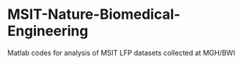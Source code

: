 # MSIT-Nature-Biomedical-Engineering
Matlab codes for analysis of MSIT LFP datasets collected at MGH/BWI 
